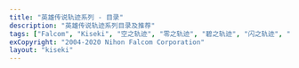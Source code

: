 ```yaml
---
title: "英雄传说轨迹系列 - 目录"
description: "英雄传说轨迹系列目录及推荐"
tags: ["Falcom", "Kiseki", "空之轨迹", "零之轨迹", "碧之轨迹", "闪之轨迹", "法老控", "轨迹系列", "英雄传说"]
exCopyright: "2004-2020 Nihon Falcom Corporation"
layout: "kiseki"
---
```

